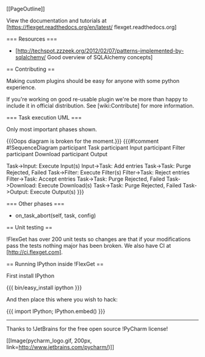 [[PageOutline]]

View the documentation and tutorials at [https://flexget.readthedocs.org/en/latest/ flexget.readthedocs.org]

=== Resources ===

 * [http://techspot.zzzeek.org/2012/02/07/patterns-implemented-by-sqlalchemy/ Good overview of SQLAlchemy concepts]

== Contributing ==

Making custom plugins should be easy for anyone with some python experience.

If you're working on good re-usable plugin we're be more than happy to include it in official distribution. See [wiki:Contribute] for more information.

=== Task execution UML ===

Only most important phases shown.

{{{Oops diagram is broken for the moment.}}}
{{{#!comment
#!SequenceDiagram
participant Task
participant Input
participant Filter
participant Download
participant Output

Task->Input: Execute Input(s)
Input->Task: Add entries
Task->Task: Purge Rejected, Failed
Task->Filter: Execute Filter(s)
Filter->Task: Reject entries
Filter->Task: Accept entries
Task->Task: Purge Rejected, Failed
Task->Download: Execute Download(s)
Task->Task: Purge Rejected, Failed
Task->Output: Execute Output(s)
}}}

=== Other phases ===

 * on_task_abort(self, task, config)


== Unit testing ==

!FlexGet has over 200 unit tests so changes are that if your modifications pass the tests nothing major has been broken. We also have CI at [http://ci.flexget.com].

== Running IPython inside !FlexGet ==

First install IPython

{{{
bin/easy_install ipython
}}}

And then place this where you wish to hack:

{{{
import IPython; IPython.embed()
}}}

-------------------------
Thanks to !JetBrains for the free open source !PyCharm license!

[[Image(pycharm_logo.gif, 200px, link=http://www.jetbrains.com/pycharm/)]]
